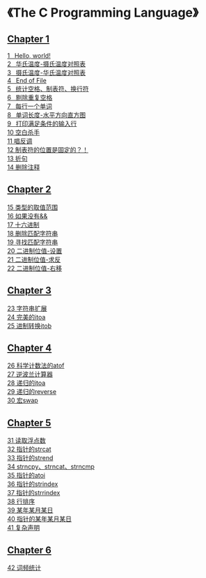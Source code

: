 # 《The C Programming Language》
## [Chapter 1](https://github.com/PokerKnight/C/tree/master/practice/Chapter%201)
[1 &ensp;Hello, world!](https://github.com/PokerKnight/C/blob/master/practice/Chapter%201/1.c)<br/>
[2 &ensp;华氏温度-摄氏温度对照表](https://github.com/PokerKnight/C/blob/master/practice/Chapter%201/2.c)<br/>
[3 &ensp;摄氏温度-华氏温度对照表](https://github.com/PokerKnight/C/blob/master/practice/Chapter%201/3.c)<br/>
[4 &ensp;End of File](https://github.com/PokerKnight/C/blob/master/practice/Chapter%201/4.c)<br/>
[5 &ensp;统计空格、制表符、换行符](https://github.com/PokerKnight/C/blob/master/practice/Chapter%201/5.c)<br/>
[6 &ensp;剔除重复空格](https://github.com/PokerKnight/C/blob/master/practice/Chapter%201/6.c)<br/>
[7 &ensp;每行一个单词](https://github.com/PokerKnight/C/blob/master/practice/Chapter%201/7.c)<br/>
[8 &ensp;单词长度-水平方向直方图](https://github.com/PokerKnight/C/blob/master/practice/Chapter%201/8.c)<br/>
[9 &ensp;打印满足条件的输入行](https://github.com/PokerKnight/C/blob/master/practice/Chapter%201/9.c)<br/>
[10 空白杀手](https://github.com/PokerKnight/C/blob/master/practice/Chapter%201/10.c)<br/>
[11 唱反调](https://github.com/PokerKnight/C/blob/master/practice/Chapter%201/11.c)<br/>
[12 制表符的位置是固定的？！](https://github.com/PokerKnight/C/blob/master/practice/Chapter%201/12.c)<br/>
[13 折句](https://github.com/PokerKnight/C/blob/master/practice/Chapter%201/13.c)<br/>
[14 删除注释](https://github.com/PokerKnight/C/blob/master/practice/Chapter%201/14.c)<br/>
## [Chapter 2](https://github.com/PokerKnight/C/tree/master/practice/Chapter%202)
[15 类型的取值范围](https://github.com/PokerKnight/C/blob/master/practice/Chapter%202/15.c)<br/>
[16 如果没有&&](https://github.com/PokerKnight/C/blob/master/practice/Chapter%202/16.c)<br/>
[17 十六进制](https://github.com/PokerKnight/C/blob/master/practice/Chapter%202/17.c)<br/>
[18 删除匹配字符串](https://github.com/PokerKnight/C/blob/master/practice/Chapter%202/18.c)<br/>
[19 寻找匹配字符串](https://github.com/PokerKnight/C/blob/master/practice/Chapter%202/19.c)<br/>
[20 二进制位值-设置](https://github.com/PokerKnight/C/blob/master/practice/Chapter%202/20.c)<br/>
[21 二进制位值-求反](https://github.com/PokerKnight/C/blob/master/practice/Chapter%202/21.c)<br/>
[22 二进制位值-右移](https://github.com/PokerKnight/C/blob/master/practice/Chapter%202/22.c)<br/>
## [Chapter 3](https://github.com/PokerKnight/C/tree/master/practice/Chapter%203)
[23 字符串扩展](https://github.com/PokerKnight/C/blob/master/practice/Chapter%203/23.c)<br/>
[24 完美的itoa](https://github.com/PokerKnight/C/blob/master/practice/Chapter%203/24.c)<br/>
[25 进制转换itob](https://github.com/PokerKnight/C/blob/master/practice/Chapter%203/25.c)<br/>
## [Chapter 4](https://github.com/PokerKnight/C/tree/master/practice/Chapter%204)
[26 科学计数法的atof](https://github.com/PokerKnight/C/blob/master/practice/Chapter%204/26.c)<br/>
[27 逆波兰计算器](https://github.com/PokerKnight/C/blob/master/practice/Chapter%204/27.c)<br/>
[28 递归的itoa](https://github.com/PokerKnight/C/blob/master/practice/Chapter%204/28.c)<br/>
[29 递归的reverse](https://github.com/PokerKnight/C/blob/master/practice/Chapter%204/29.c)<br/>
[30 宏swap](https://github.com/PokerKnight/C/blob/master/practice/Chapter%204/30.c)<br/>
## [Chapter 5](https://github.com/PokerKnight/C/tree/master/practice/Chapter%205)
[31 读取浮点数](https://github.com/PokerKnight/C/blob/master/practice/Chapter%205/31.c)<br/>
[32 指针的strcat](https://github.com/PokerKnight/C/blob/master/practice/Chapter%205/32.c)<br/>
[33 指针的strend](https://github.com/PokerKnight/C/blob/master/practice/Chapter%205/33.c)<br/>
[34 strncpy、strncat、strncmp](https://github.com/PokerKnight/C/blob/master/practice/Chapter%205/34.c)<br/>
[35 指针的atoi](https://github.com/PokerKnight/C/blob/master/practice/Chapter%205/35.c)<br/>
[36 指针的strindex](https://github.com/PokerKnight/C/blob/master/practice/Chapter%205/36.c)<br/>
[37 指针的strrindex](https://github.com/PokerKnight/C/blob/master/practice/Chapter%205/37.c)<br/>
[38 行排序](https://github.com/PokerKnight/C/blob/master/practice/Chapter%205/38.c)<br/>
[39 某年某月某日](https://github.com/PokerKnight/C/blob/master/practice/Chapter%205/39.c)<br/>
[40 指针的某年某月某日](https://github.com/PokerKnight/C/blob/master/practice/Chapter%205/40.c)<br/>
[41 复杂声明](https://github.com/PokerKnight/C/blob/master/practice/Chapter%205/41.c)<br/>
## [Chapter 6](https://github.com/PokerKnight/C/tree/master/practice/Chapter%206)
[42 词频统计](https://github.com/PokerKnight/C/blob/master/practice/Chapter%206/42.c)<br/>
